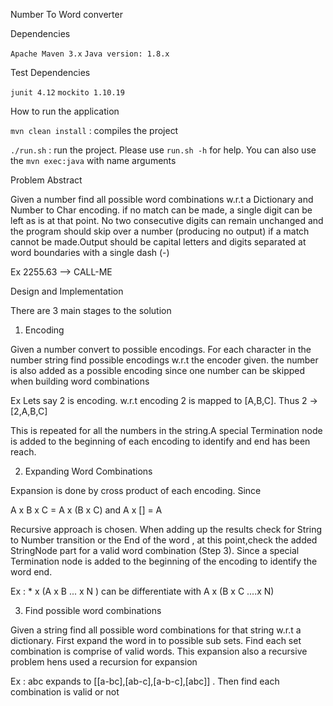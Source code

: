 Number To Word converter

Dependencies

`Apache Maven 3.x`
`Java version: 1.8.x`

Test Dependencies

`junit 4.12`
`mockito 1.10.19`

How to run the application

`mvn clean install` : compiles the project

`./run.sh` : run the project. Please use `run.sh -h` for help.
You can also use the `mvn exec:java` with name arguments

Problem Abstract

Given a number  find all possible word combinations w.r.t a Dictionary and Number to Char encoding.
if no match can be made, a single digit can be left as is at that point. No two consecutive digits can remain unchanged and
the program should skip over a number (producing no output) if a match cannot be made.Output should
be capital letters and digits separated at word boundaries with a single dash (-)

Ex 2255.63 --> CALL-ME

Design and Implementation

There are 3 main stages to the solution

1. Encoding

Given a number convert to possible encodings. For each character in the number string find possible encodings w.r.t the
encoder given. the number is also added as a possible encoding since one number can be skipped when building word combinations

Ex Lets say 2 is encoding. w.r.t encoding 2 is mapped to [A,B,C]. Thus 2 -> [2,A,B,C]

This is repeated for all the numbers in the string.A special Termination node is added to the beginning of each encoding
to identify and end has been reach.

2. Expanding Word Combinations

Expansion is done by cross product of each encoding.
Since

A x B x C = A x (B x C) and
A x [] = A

Recursive approach is chosen. When adding up the results check for String to Number transition or the End of the word ,
at this point,check the added StringNode part for a valid word combination (Step 3). Since a special Termination node is added to
the beginning of the encoding to identify the word end.

Ex :  * x (A x B ... x N ) can be differentiate with A x (B x C ....x N)

3. Find possible word combinations

Given a string find all possible word combinations for that string w.r.t a dictionary. First expand the word in to possible
sub sets. Find each set combination is comprise of valid words. This expansion also a recursive problem hens used a recursion for expansion

Ex : abc expands to [[a-bc],[ab-c],[a-b-c],[abc]] . Then find each combination is valid or not
